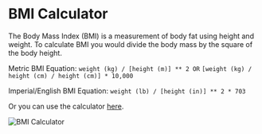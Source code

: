 # BMI Calculator

The Body Mass Index (BMI) is a measurement of body fat using height and weight. To calculate BMI you would divide the body mass by the square of the body height.

Metric BMI Equation:
`weight (kg) / [height (m)] ** 2 OR`
`[weight (kg) / height (cm) / height (cm)] * 10,000`

Imperial/English BMI Equation:
`weight (lb) / [height (in)] ** 2 * 703`

Or you can use the calculator [here]().

![BMI Calculator]()
